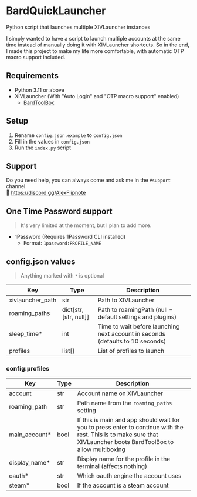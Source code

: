 # BardQuickLauncher
Python script that launches multiple XIVLauncher instances

I simply wanted to have a script to launch multiple accounts at the same time instead of manually doing it with XIVLauncher shortcuts. So in the end, I made this project to make my life more comfortable, with automatic OTP macro support included.

## Requirements
- Python 3.11 or above
- XIVLauncher (With "Auto Login" and "OTP macro support" enabled)
  - [BardToolBox](https://github.com/BardToolbox/BardToolbox-Release)

## Setup
1. Rename `config.json.example` to `config.json`
2. Fill in the values in `config.json`
3. Run the `index.py` script

## Support
Do you need help, you can always come and ask me in the `#support` channel.
<br>🔗 https://discord.gg/AlexFlipnote

## One Time Password support
> It's very limited at the moment, but I plan to add more.
- 1Password (Requires 1Password CLI installed)
  - Format: `1password:PROFILE_NAME`

## config.json values
> Anything marked with `*` is optional

| Key | Type | Description |
| --- | --- | --- |
| xivlauncher_path | str | Path to XIVLauncher |
| roaming_paths | dict[str, [str, null]] | Path to roamingPath (null = default settings and plugins) |
| sleep_time* | int | Time to wait before launching next account in seconds (defaults to 10 seconds) |
| profiles | list[] | List of profiles to launch |

### config:profiles

| Key | Type | Description |
| --- | --- | --- |
| account | str | Account name on XIVLauncher |
| roaming_path | str | Path name from the `roaming_paths` setting |
| main_account* | bool | If this is main and app should wait for you to press enter to continue with the rest. This is to make sure that XIVLauncher boots BardToolBox to allow multiboxing |
| display_name* | str | Display name for the profile in the terminal (affects nothing) |
| oauth* | str | Which oauth engine the account uses |
| steam* | bool | If the account is a steam account |
